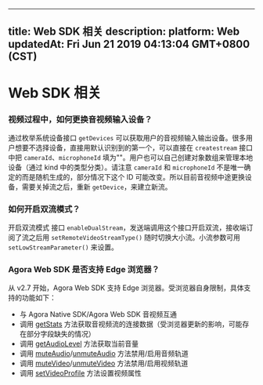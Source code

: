 
---
title: Web SDK 相关
description: 
platform: Web
updatedAt: Fri Jun 21 2019 04:13:04 GMT+0800 (CST)
---
# Web SDK 相关
### 视频过程中，如何更换音视频输入设备？
通过枚举系统设备接口 `getDevices` 可以获取用户的音视频输入输出设备。很多用户想要不选择设备，直接用默认识别到的第一个，可以直接在 `createstream` 接口中把 `cameraId`、`microphoneId` 填为""。用户也可以自己创建对象数组来管理本地设备（通过 kind 中的类型分类）。请注意 `cameraId` 和 `microphoneId` 不是唯一确定的而是随机生成的，部分情况下这个 ID 可能改变。所以目前音视频中途更换设备，需要关掉流之后，重新 `getDevice`，来建立新流。

### 如何开启双流模式？
开启双流模式 接口 `enableDualStream`，发送端调用这个接口开启双流，接收端订阅了流之后用 `setRemoteVideoStreamType()` 随时切换大小流。小流参数可用 `setLowStreamParameter()` 来设置。

### <a name="edge"></a>Agora Web SDK 是否支持 Edge 浏览器？

从 v2.7 开始，Agora Web SDK 支持 Edge 浏览器。受浏览器自身限制，具体支持的功能如下：

- 与 Agora Native SDK/Agora Web SDK 音视频互通
- 调用 [getStats](https://docs.agora.io/cn/Interactive%20Broadcast/API%20Reference/web/interfaces/agorartc.stream.html#getstats) 方法获取音视频流的连接数据（受浏览器更新的影响，可能存在部分字段缺失的情况）
- 调用 [getAudioLevel](https://docs.agora.io/cn/Interactive%20Broadcast/API%20Reference/web/interfaces/agorartc.stream.html#getaudiolevel) 方法获取当前音量
- 调用 [muteAudio](https://docs.agora.io/cn/Interactive%20Broadcast/API%20Reference/web/interfaces/agorartc.stream.html#muteaudio)/[unmuteAudio](https://docs.agora.io/cn/Interactive%20Broadcast/API%20Reference/web/interfaces/agorartc.stream.html#unmuteaudio) 方法禁用/启用音频轨道
- 调用 [muteVideo](https://docs.agora.io/cn/Interactive%20Broadcast/API%20Reference/web/interfaces/agorartc.stream.html#mutevideo)/[unmuteVideo](https://docs.agora.io/cn/Interactive%20Broadcast/API%20Reference/web/interfaces/agorartc.stream.html#unmutevideo) 方法禁用/启用视频轨道
- 调用 [setVideoProfile](https://docs.agora.io/cn/Interactive%20Broadcast/API%20Reference/web/interfaces/agorartc.stream.html#setvideoprofile) 方法设置视频属性
